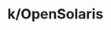 # k/OpenSolaris

<!---
<gcc/config/kopensolaris-gnu.h> (14.2.0)

#define GNU_USER_TARGET_OS_CPP_BUILTINS()		\
  do						\
    {						\
	builtin_define ("__OpenSolaris_kernel__");	\
	builtin_define ("__GLIBC__");		\
	builtin_define_std ("unix");		\
	builtin_assert ("system=unix");		\
	builtin_assert ("system=posix");	\
    }						\
  while (0)
--->
